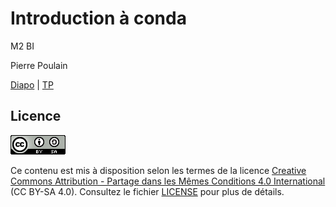 # Introduction à conda

M2 BI

Pierre Poulain

[Diapo](https://pierrepo.github.io/intro-conda/diapo/) | [TP](https://pierrepo.github.io/intro-conda/tp)


## Licence

![](img/CC-BY-SA.png)

Ce contenu est mis à disposition selon les termes de la licence [Creative Commons Attribution - Partage dans les Mêmes Conditions 4.0 International](https://creativecommons.org/licenses/by-sa/4.0/deed.fr) (CC BY-SA 4.0). Consultez le fichier [LICENSE](LICENSE) pour plus de détails.

